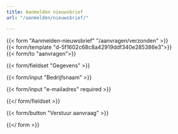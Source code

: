 ```yaml
---
title: Aanmelden nieuwsbrief
url: "/aanmelden/nieuwsbrief/"

---
```

{{< form "Aanmelden-nieuwsbrief" "/aanvragen/verzonden" >}}  
{{< form/template "d-5f1602c68c8a42919ddf340e285386e3">}}  
{{< form/to "aanvragen">}}

{{< form/fieldset "Gegevens" >}}

{{< form/input "Bedrijfsnaam" >}}

{{< form/input "e-mailadres" required >}}

{{</ form/fieldset >}}

{{< form/button "Verstuur aanvraag" >}}

{{</ form >}}
